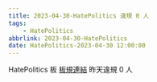 ```yaml
---
title: 2023-04-30-HatePolitics 違規 0 人
tags:
    - HatePolitics
abbrlink: 2023-04-30-HatePolitics
date: HatePolitics-2023-04-30 12:00:00
---
```

HatePolitics 板 [板規連結](https://www.ptt.cc/bbs/HatePolitics/M.1617115262.A.D60.html)
昨天違規 0 人
